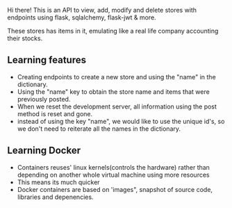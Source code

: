 Hi there! This is an API to view, add, modify and delete stores with endpoints using flask, sqlalchemy, flask-jwt & more.

These stores has items in it, emulating like a real life company accounting their stocks.

## Learning features
- Creating endpoints to create a new store and using the "name" in the dictionary.
- Using the "name" key to obtain the store name and items that were previously posted.
- When we reset the development server, all information using the post method is reset and gone.
- instead of using the key "name", we would like to use the unique id's, so we don't need to reiterate all the names in the dictionary. 

## Learning Docker
- Containers reuses' linux kernels(controls the hardware) rather than depending on another whole virtual machine using more resources
- This means its much quicker 
- Docker containers are based on 'images", snapshot of source code, libraries and depenencies. 